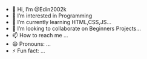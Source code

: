 - 👋 Hi, I’m @Edin2002k
- 👀 I’m interested in Programming
- 🌱 I’m currently learning HTML,CSS,JS...
- 💞️ I’m looking to collaborate on Beginners Projects...
- 📫 How to reach me ...
- 😄 Pronouns: ...
- ⚡ Fun fact: ...

<!---
Edin2002k/Edin2002k is a ✨ special ✨ repository because its `README.md` (this file) appears on your GitHub profile.
You can click the Preview link to take a look at your changes.
--->
